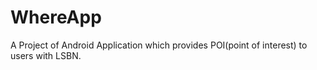 # WhereApp
A Project of Android Application which provides POI(point of interest) to users with LSBN.
